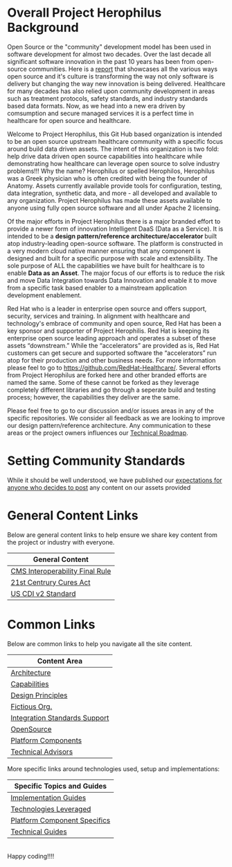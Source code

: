 [comment]: <> (![iDaaS Word Art]&#40;images/iDAAS-Web-WordCloud.png&#41;)

# Overall Project Herophilus Background
Open Source or the "community" development model has been used in software development for almost two decades. Over the 
last decade all significant software innovation in the past 10 years has been from open-source communities. Here is a
<a href="https://www.redhat.com/rhdc/managed-files/rh-enterprise-open-source-report-f27565-202101-en.pdf" target="_blank">report</a>
that showcases all the various ways open source and it's culture is transforming the way not only software is delivery but 
changing the way new innovation is being delivered. Healthcare for many decades has also relied upon community development 
in areas such as treatment protocols, safety standards, and industry standards based data formats. Now, as we head into
a new era driven by comsumption and secure managed services it is a perfect time in healthcare for open source and 
healthcare.

Welcome to Project Herophilus, this Git Hub based organization is intended to be an open source upstream healthcare 
community with a specific focus around build data driven assets. The intent of this organization is two fold: help drive 
data driven open source capabilities into healthcare while demonstrating how healthcare can leverage open source to 
solve industry problems!!! Why the name? Herophilus or spelled Herophilos, Herophilus was a Greek physician who is often 
credited with being the founder of Anatomy. Assets currently available provide tools for configuration, testing, 
data integration, synthetic data, and more - all developed and available to any organization. Project Herophilus has 
made these assets available to anyone using fully open source software and all under Apache 2 licensing.

Of the major efforts in Project Herophilus there is a major branded effort to provide a newer form of innovation
Intelligent DaaS (Data as a Service). It is intended to be a <b> design pattern/reference architecture/accelerator </b> 
built atop industry-leading open-source software. The platform is constructed in a very modern cloud native manner ensuring 
that any component is designed and built for a specific purpose with scale and extensibility. The sole purpose of ALL the 
capabilities we have built for healthcare is to enable <b> Data as an Asset</b>. The major focus of our efforts is to 
reduce the risk and move Data Integration towards Data Innovation and enable it to move from a specific task based 
enabler to a mainstream application development enablement.

Red Hat who is a leader in enterprise open source and offers support, security, services and training. In alignment with 
healthcare and technology's embrace of community and open source, Red Hat has been a key sponsor and supporter of Project 
Herophilis. Red Hat is keeping its enterprise open source leading approach and operates a subset 
of these assets “downstream.” While the “accelerators” are provided as is, Red Hat customers can get secure and 
supported software the “accelerators” run atop for their production and other business needs. For more information please
feel to go to https://github.com/RedHat-Healthcare/. Several efforts from Project Herophilus are forked here and other 
branded efforts are named the same. Some of these cannot be forked as they leverage completely different libraries and 
go through a seperate build and testing process; however, the capabilities they deliver are the same.

Please feel free to go to our discussion  and/or issues areas in any of the specific repositories. We consider all 
feedback as we are looking to improve our design pattern/reference architecture. Any communication to these areas 
or the project owners influences our [Technical Roadmap](docs/Roadmap/index.md).

[comment]: <> (Show a mind with ideas a links to it with questions)

# Setting Community Standards
While it should be well understood, we have published our [expectations for anyone who decides to post](docs/General/CodeOfConduct.md) any content on our assets provided

# General Content Links
Below are general content links to help ensure we share key content from the project or industry with everyone.

| General Content|
| -------------|
| <a href="https://github.com/Project-Herophilus/Project-Herophilus-Assets/tree/main/IndustryPublishedContent/CMS/CMS-Interoperability%20and%20Data%20Access%20Final%20Rule.pdf" target="_blank">CMS Interoperability Final Rule</a>|
| <a href="https://github.com/Project-Herophilus/Project-Herophilus-Assets/tree/main/IndustryPublishedContent/ONC/ONC_Cures_Act_Final_Rule_03092020.pdf" target="_blank">21st Centrury Cures Act</a>|
| <a href="https://github.com/Project-Herophilus/Project-Herophilus-Assets/tree/main/IndustryPublishedContent/FHIR/USCDI-Version-2-July-2021-Final.pdf" target="_blank">US CDI v2 Standard</a>|

# Common Links
Below are common links to help you navigate all the site content.

| Content Area |
| -------------|
|[Architecture](docs/Design/Architecture.md)|
|[Capabilities](docs/Design/Capabilities.md)|
|[Design Principles](docs/Design/DesignPrinciples.md)|
|[Fictious Org.](docs/General/FictitiousOrg.md)|
|[Integration Standards Support](docs/Design/IntegrationStandardsSupported.md)|
|[OpenSource](docs/General/OpenSource.md)|
|[Platform Components](docs/Design/PlatformComponents.md)|
|[Technical Advisors](docs/General/TechnicalLeadership.md)|

[comment]: <> (|[Technical Leadership]&#40;docs/General/TechnicalLeadership.md&#41;|)

More specific links around technologies used, setup and implementations:

| Specific Topics and Guides |
| -------------|
|[Implementation Guides](docs/ImplementationGuides/intro.md)|
|[Technologies Leveraged](docs/Technical/Technologies.md)|
|[Platform Component Specifics](docs/UseCases/PlatformComponents-Specific.md)|
|[Technical Guides](docs/Technical/intro.md)|



<br/>
Happy coding!!!!
